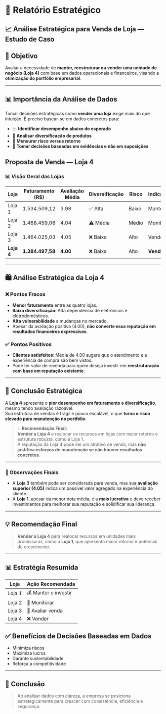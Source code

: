 # 📄 Relatório Estratégico 

## 📈 Análise Estratégica para Venda de Loja — Estudo de Caso

## 🎯 Objetivo

Avaliar a necessidade de **manter, reestruturar ou vender uma unidade de negócio (Loja 4)** com base em dados operacionais e financeiros, visando a **otimização do portfólio empresarial**.

---

## 📊 Importância da Análise de Dados

Tomar decisões estratégicas como **vender uma loja** exige mais do que intuição. É preciso basear-se em dados concretos para:

- 📉 **Identificar desempenho abaixo do esperado**
- 🧩 **Analisar diversificação de produtos**
- 🧭 **Mensurar risco versus retorno**
- 🧠 **Tomar decisões baseadas em evidências e não em suposições**

## Proposta de Venda — Loja 4  

### 📊 Visão Geral das Lojas

| Loja     | Faturamento (R$)     | Avaliação Média | Diversificação | Risco | Indicação |
|----------|----------------------|------------------|----------------|-------|-----------|
| Loja 1   | 1.534.509,12         | 3.98             | ✅ Alta         | Baixo | Manter     |
| Loja 2   | 1.488.459,06         | 4.04             | ⚠️ Média        | Médio | Monitorar  |
| Loja 3   | 1.464.025,03         | 4.05             | ❌ Baixa        | Alto  | Vender     |
| **Loja 4** | **1.384.497,58**       | **4.00**           | ❌ Baixa        | Alto  | **Vender**   |

---

## 🛍️ Análise Estratégica da Loja 4

### ❌ Pontos Fracos

- **Menor faturamento** entre as quatro lojas.
- **Baixa diversificação**: Alta dependência de eletrônicos e eletrodomésticos.
- **Alta vulnerabilidade** a mudanças no mercado.
- Apesar da avaliação positiva (4.00), **não converte essa reputação em resultados financeiros expressivos**.

### ✅ Pontos Positivos

- **Clientes satisfeitos**: Média de 4.00 sugere que o atendimento e a experiência de compra são bem vistos.
- Pode ter valor de revenda para quem deseja investir em **reestruturação com base em reputação existente**.

---

## 🧭 Conclusão Estratégica

A **Loja 4** apresenta o **pior desempenho em faturamento e diversificação**, mesmo tendo avaliação razoável.  
Sua estrutura de vendas é frágil e pouco escalável, o que **torna o risco elevado para manutenção no portfólio**.

> 💡 **Recomendação Final:**  
> **Vender a Loja 4** e realocar os recursos em lojas com maior retorno e estrutura robusta, como a Loja 1.  
> A reputação da Loja 4 pode ser um atrativo de venda, mas **não justifica esforços de manutenção se não houver resultados concretos**.

---

### 📌 Observações Finais

- A **Loja 3** também pode ser considerada para venda, mas sua **avaliação superior (4.05)** indica um possível valor agregado na experiência do cliente.
- A **Loja 1**, apesar da menor nota média, é a **mais lucrativa** e deve receber investimentos para melhorar sua reputação e solidificar sua liderança.

---

## 💡 Recomendação Final

> **Vender a Loja 4** para realocar recursos em unidades mais promissoras, como a **Loja 1**, que apresenta maior retorno e potencial de crescimento.

---

## 📊 Estratégia Resumida

| Loja     | Ação Recomendada     |
|----------|----------------------|
| Loja 1   | 💰 Manter e investir  |
| Loja 2   | 👀 Monitorar          |
| Loja 3   | 🔁 Avaliar venda      |
| Loja 4   | ❌ Vender             |

## ✅ Benefícios de Decisões Baseadas em Dados

- Minimiza riscos
- Maximiza lucros
- Garante sustentabilidade
- Reforça a competitividade

---

## 📌 Conclusão

> Ao analisar dados com clareza, a empresa se posiciona estrategicamente para crescer com consistência, eficiência e segurança.

